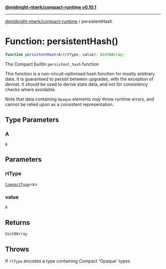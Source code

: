 [**@midnight-ntwrk/compact-runtime v0.10.1**](../README.md)

***

[@midnight-ntwrk/compact-runtime](../globals.md) / persistentHash

# Function: persistentHash()

```ts
function persistentHash<A>(rtType, value): Uint8Array;
```

The Compact builtin `persistent_hash` function

This function is a non-circuit-optimised hash function for mostly arbitrary
data. It is guaranteed to persist between upgrades, with the exception of
devnet. It *should* be used to derive state data, and not for consistency
checks where avoidable.

Note that data containing `Opaque` elements *may* throw runtime errors, and
cannot be relied upon as a consistent representation.

## Type Parameters

### A

`A`

## Parameters

### rtType

[`CompactType`](../interfaces/CompactType.md)\<`A`\>

### value

`A`

## Returns

`Uint8Array`

## Throws

If `rtType` encodes a type containing Compact 'Opaque' types

